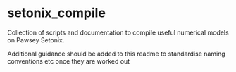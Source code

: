 # setonix_compile
Collection of scripts and documentation to compile useful numerical models on Pawsey Setonix.

Additional guidance should be added to this readme to standardise naming conventions etc once they are worked out
